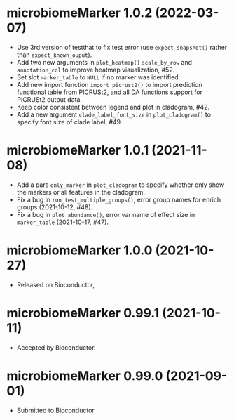 # microbiomeMarker 1.0.2 (2022-03-07)

+ Use 3rd version of testthat to fix test error (use `expect_snapshot()` rather 
than `expect_known_ouput`).
+ Add two new arguments in `plot_heatmap()` `scale_by_row` and `annotation_col`
to improve heatmap viaualization, #52.
+ Set slot `marker_table` to `NULL` if no marker was identified.
+ Add new import function `import_picrust2()` to import prediction functional
table from PICRUSt2, and all DA functions support for PICRUSt2 output data.
+ Keep color consistent between legend and plot in cladogram, #42. 
+ Add a new argument `clade_label_font_size` in `plot_cladogram()` to specify 
font size of clade label, #49.

# microbiomeMarker 1.0.1 (2021-11-08)

+ Add a para `only_marker` in `plot_cladogram` to specify whether only show the 
markers or all features in the cladogram.
+ Fix a bug in `run_test_multiple_groups()`, error group names for enrich 
groups (2021-10-12, #48).
+ Fix a bug in `plot_abundance()`, error var name of effect size in
`marker_table` (2021-10-17, #47).

# microbiomeMarker 1.0.0 (2021-10-27)

+ Released on Bioconductor,

# microbiomeMarker 0.99.1 (2021-10-11)

+ Accepted by Bioconductor.

# microbiomeMarker 0.99.0 (2021-09-01)

+ Submitted to Bioconductor
